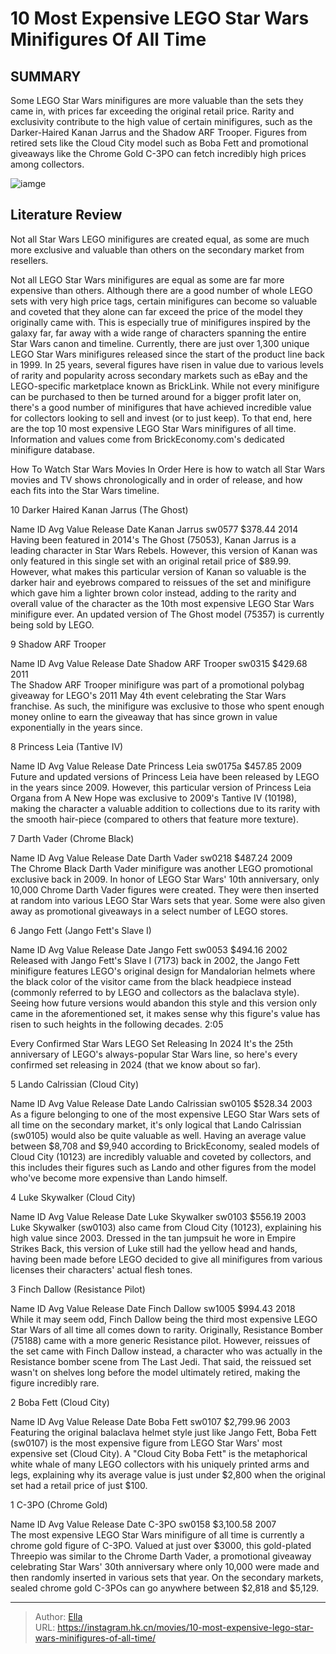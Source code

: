# 10 Most Expensive LEGO Star Wars Minifigures Of All Time


## SUMMARY 


 Some LEGO Star Wars minifigures are more valuable than the sets they came in, with prices far exceeding the original retail price. 
 Rarity and exclusivity contribute to the high value of certain minifigures, such as the Darker-Haired Kanan Jarrus and the Shadow ARF Trooper. 
 Figures from retired sets like the Cloud City model such as Boba Fett and promotional giveaways like the Chrome Gold C-3PO can fetch incredibly high prices among collectors. 

![iamge](https://static1.srcdn.com/wordpress/wp-content/uploads/2024/01/custom-image-with-most-expensive-lego-star-wars-minifigures.jpg)

## Literature Review

Not all Star Wars LEGO minifigures are created equal, as some are much more exclusive and valuable than others on the secondary market from resellers.




Not all LEGO Star Wars minifigures are equal as some are far more expensive than others. Although there are a good number of whole LEGO sets with very high price tags, certain minifigures can become so valuable and coveted that they alone can far exceed the price of the model they originally came with. This is especially true of minifigures inspired by the galaxy far, far away with a wide range of characters spanning the entire Star Wars canon and timeline.
Currently, there are just over 1,300 unique LEGO Star Wars minifigures released since the start of the product line back in 1999. In 25 years, several figures have risen in value due to various levels of rarity and popularity across secondary markets such as eBay and the LEGO-specific marketplace known as BrickLink. While not every minifigure can be purchased to then be turned around for a bigger profit later on, there&#39;s a good number of minifigures that have achieved incredible value for collectors looking to sell and invest (or to just keep). To that end, here are the top 10 most expensive LEGO Star Wars minifigures of all time.
Information and values come from BrickEconomy.com&#39;s dedicated minifigure database. 

            
 
 How To Watch Star Wars Movies In Order 
Here is how to watch all Star Wars movies and TV shows chronologically and in order of release, and how each fits into the Star Wars timeline.












 








 10  Darker Haired Kanan Jarrus (The Ghost) 
        

  Name   ID   Avg Value   Release Date    Kanan Jarrus   sw0577   $378.44   2014    
Having been featured in 2014&#39;s The Ghost (75053), Kanan Jarrus is a leading character in Star Wars Rebels. However, this version of Kanan was only featured in this single set with an original retail price of $89.99. However, what makes this particular version of Kanan so valuable is the darker hair and eyebrows compared to reissues of the set and minifigure which gave him a lighter brown color instead, adding to the rarity and overall value of the character as the 10th most expensive LEGO Star Wars minifigure ever.
An updated version of The Ghost model (75357) is currently being sold by LEGO. 






 9  Shadow ARF Trooper 
        

  Name   ID   Avg Value   Release Date    Shadow ARF Trooper   sw0315   $429.68   2011    
The Shadow ARF Trooper minifigure was part of a promotional polybag giveaway for LEGO&#39;s 2011 May 4th event celebrating the Star Wars franchise. As such, the minifigure was exclusive to those who spent enough money online to earn the giveaway that has since grown in value exponentially in the years since.





 8  Princess Leia (Tantive IV) 
        

  Name   ID   Avg Value   Release Date    Princess Leia   sw0175a   $457.85   2009    
Future and updated versions of Princess Leia have been released by LEGO in the years since 2009. However, this particular version of Princess Leia Organa from A New Hope was exclusive to 2009&#39;s Tantive IV (10198), making the character a valuable addition to collections due to its rarity with the smooth hair-piece (compared to others that feature more texture).





 7  Darth Vader (Chrome Black) 
        

  Name   ID   Avg Value   Release Date    Darth Vader   sw0218   $487.24   2009    
The Chrome Black Darth Vader minifigure was another LEGO promotional exclusive back in 2009. In honor of LEGO Star Wars&#39; 10th anniversary, only 10,000 Chrome Darth Vader figures were created. They were then inserted at random into various LEGO Star Wars sets that year. Some were also given away as promotional giveaways in a select number of LEGO stores.





 6  Jango Fett (Jango Fett&#39;s Slave I) 
        

  Name   ID   Avg Value   Release Date    Jango Fett   sw0053   $494.16   2002    
Released with Jango Fett&#39;s Slave I (7173) back in 2002, the Jango Fett minifigure features LEGO&#39;s original design for Mandalorian helmets where the black color of the visitor came from the black headpiece instead (commonly referred to by LEGO and collectors as the balaclava style). Seeing how future versions would abandon this style and this version only came in the aforementioned set, it makes sense why this figure&#39;s value has risen to such heights in the following decades.
 2:05                  
 
 Every Confirmed Star Wars LEGO Set Releasing In 2024 
It&#39;s the 25th anniversary of LEGO&#39;s always-popular Star Wars line, so here&#39;s every confirmed set releasing in 2024 (that we know about so far).








 5  Lando Calrissian (Cloud City) 
        

  Name   ID   Avg Value   Release Date    Lando Calrissian   sw0105   $528.34   2003    
As a figure belonging to one of the most expensive LEGO Star Wars sets of all time on the secondary market, it&#39;s only logical that Lando Calrissian (sw0105) would also be quite valuable as well. Having an average value between $8,708 and $9,940 according to BrickEconomy, sealed models of Cloud City (10123) are incredibly valuable and coveted by collectors, and this includes their figures such as Lando and other figures from the model who&#39;ve become more expensive than Lando himself.





 4  Luke Skywalker (Cloud City) 
        

  Name   ID   Avg Value   Release Date    Luke Skywalker   sw0103   $556.19   2003    
Luke Skywalker (sw0103) also came from Cloud City (10123), explaining his high value since 2003. Dressed in the tan jumpsuit he wore in Empire Strikes Back, this version of Luke still had the yellow head and hands, having been made before LEGO decided to give all minifigures from various licenses their characters&#39; actual flesh tones.





 3  Finch Dallow (Resistance Pilot) 
        

  Name   ID   Avg Value   Release Date    Finch Dallow   sw1005   $994.43   2018    
While it may seem odd, Finch Dallow being the third most expensive LEGO Star Wars of all time all comes down to rarity. Originally, Resistance Bomber (75188) came with a more generic Resistance pilot. However, reissues of the set came with Finch Dallow instead, a character who was actually in the Resistance bomber scene from The Last Jedi. That said, the reissued set wasn&#39;t on shelves long before the model ultimately retired, making the figure incredibly rare.





 2  Boba Fett (Cloud City) 
        

  Name   ID   Avg Value   Release Date    Boba Fett   sw0107   $2,799.96   2003    
Featuring the original balaclava helmet style just like Jango Fett, Boba Fett (sw0107) is the most expensive figure from LEGO Star Wars&#39; most expensive set (Cloud City). A &#34;Cloud City Boba Fett&#34; is the metaphorical white whale of many LEGO collectors with his uniquely printed arms and legs, explaining why its average value is just under $2,800 when the original set had a retail price of just $100.





 1  C-3PO (Chrome Gold) 
        

  Name   ID   Avg Value   Release Date    C-3PO   sw0158   $3,100.58   2007    
The most expensive LEGO Star Wars minifigure of all time is currently a chrome gold figure of C-3PO. Valued at just over $3000, this gold-plated Threepio was similar to the Chrome Darth Vader, a promotional giveaway celebrating Star Wars&#39; 30th anniversary where only 10,000 were made and then randomly inserted in various sets that year. On the secondary markets, sealed chrome gold C-3POs can go anywhere between $2,818 and $5,129. 

---

> Author: [Ella](https://instagram.hk.cn/)  
> URL: https://instagram.hk.cn/movies/10-most-expensive-lego-star-wars-minifigures-of-all-time/  

